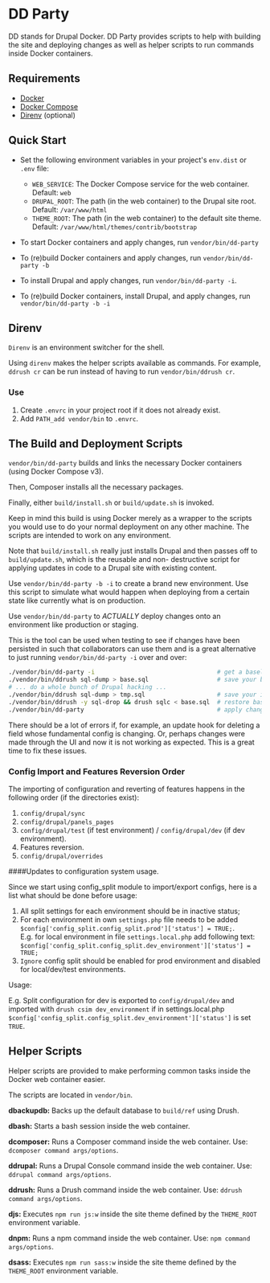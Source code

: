 # DD Party

DD stands for Drupal Docker. DD Party provides scripts to help
with building the site and deploying changes as well as helper
scripts to run commands inside Docker containers.

## Requirements

* [Docker](https://docs.docker.com/engine/installation)
* [Docker Compose](https://docs.docker.com/compose/install)
* [Direnv](http://direnv.net/) (optional)

## Quick Start

* Set the following environment variables in your project's
`env.dist` or `.env` file:
  * `WEB_SERVICE`: The Docker Compose service for the web container.
  Default: `web`
  * `DRUPAL_ROOT`: The path (in the web container) to the Drupal
  site root. Default: `/var/www/html`
  * `THEME_ROOT`: The path (in the web container) to the default
  site theme. Default: `/var/www/html/themes/contrib/bootstrap`
  
* To start Docker containers and apply changes, run
`vendor/bin/dd-party`

* To (re)build Docker containers and apply changes, run
`vendor/bin/dd-party -b`

* To install Drupal and apply changes, run `vendor/bin/dd-party -i`.

* To (re)build Docker containers, install Drupal, and apply changes,
run `vendor/bin/dd-party -b -i`

## Direnv

`Direnv` is an environment switcher for the shell.

Using `direnv` makes the helper scripts available as commands. For
example, `ddrush cr` can be run instead of having to run
`vendor/bin/ddrush cr`.

### Use

1. Create `.envrc` in your project root if it does not already exist.
2. Add `PATH_add vendor/bin` to `.envrc`.

## The Build and Deployment Scripts

`vendor/bin/dd-party` builds and links the necessary Docker
containers (using Docker Compose v3).

Then, Composer installs all the necessary packages.

Finally, either `build/install.sh` or `build/update.sh` is invoked.

Keep in mind this build is using Docker merely as a wrapper to the
scripts you would use to do your normal deployment on any other
machine. The scripts are intended to work on any environment.

Note that `build/install.sh` really just installs Drupal and then
passes off to `build/update.sh`, which is the reusable and non-
destructive script for applying updates in code to a Drupal site
with existing content.

Use `vendor/bin/dd-party -b -i` to create a brand new environment.
Use this script to simulate what would happen when deploying from a
certain state like currently what is on production.

Use `vendor/bin/dd-party` to *ACTUALLY* deploy changes onto an
environment like production or staging.

This is the tool can be used when testing to see if changes have
been persisted in such that collaborators can use them and is a
great alternative to just running `vendor/bin/dd-party -i` over
and over:

```bash
./vendor/bin/dd-party -i                                  # get a baseline
./vendor/bin/ddrush sql-dump > base.sql                   # save your baseline
# ... do a whole bunch of Drupal hacking ...
./vendor/bin/ddrush sql-dump > tmp.sql                    # save your intended state
./vendor/bin/ddrush -y sql-drop && drush sqlc < base.sql  # restore baseline state
./vendor/bin/dd-party                                     # apply changes to baseline
```

There should be a lot of errors if, for example, an update hook for
deleting a field whose fundamental config is changing. Or, perhaps
changes were made through the UI and now it is not working as
expected. This is a great time to fix these issues.


### Config Import and Features Reversion Order

The importing of configuration and reverting of features happens in
the following order (if the directories exist):

1. `config/drupal/sync`
2. `config/drupal/panels_pages`
3. `config/drupal/test` (if test environment) / `config/drupal/dev`
(if dev environment).
4. Features reversion.
5. `config/drupal/overrides`

####Updates to configuration system usage.

Since we start using config_split module to import/export configs, here is 
a list what should be done before usage:
1. All split settings for each environment should be in inactive status;
2. For each environment in own `settings.php` file needs to be added 
`$config['config_split.config_split.prod']['status'] = TRUE;`. <br>
E.g. for local environment in file `settings.local.php` add following text:<br>
`$config['config_split.config_split.dev_environment']['status'] = TRUE;`
3. `Ignore` config split should be enabled for prod environment and disabled
for local/dev/test environments.

Usage:

E.g. Split configuration for dev is exported to 
   `config/drupal/dev` and imported with `drush csim dev_environment` 
   if in settings.local.php
   `$config['config_split.config_split.dev_environment']['status']` is set `TRUE`. 



## Helper Scripts

Helper scripts are provided to make performing common tasks inside
the Docker web container easier.

The scripts are located in `vendor/bin`.

**dbackupdb:** Backs up the default database to `build/ref` using Drush.

**dbash:** Starts a bash session inside the web container.

**dcomposer:** Runs a Composer command inside the web container. Use:
`dcomposer command args/options`.

**ddrupal:** Runs a Drupal Console command inside the web container.
Use: `ddrupal command args/options`.

**ddrush:** Runs a Drush command inside the web container. Use:
`ddrush command args/options`.

**djs:** Executes `npm run js:w` inside the site theme defined by
the `THEME_ROOT` environment variable.

**dnpm:** Runs a npm command inside the web container. Use: `npm
command args/options`.

**dsass:** Executes `npm run sass:w` inside the site theme defined
by the `THEME_ROOT` environment variable.
